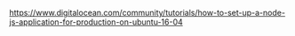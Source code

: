 https://www.digitalocean.com/community/tutorials/how-to-set-up-a-node-js-application-for-production-on-ubuntu-16-04
